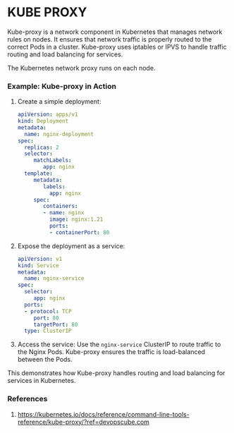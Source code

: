 # KUBE PROXY

Kube-proxy is a network component in Kubernetes that manages network rules on nodes. It ensures that network traffic is properly routed to the correct Pods in a cluster. Kube-proxy uses iptables or IPVS to handle traffic routing and load balancing for services.

The Kubernetes network proxy runs on each node.

### Example: Kube-proxy in Action

1. Create a simple deployment:
    ```yaml
    apiVersion: apps/v1
    kind: Deployment
    metadata:
      name: nginx-deployment
    spec:
      replicas: 2
      selector:
         matchLabels:
            app: nginx
      template:
         metadata:
            labels:
              app: nginx
         spec:
            containers:
            - name: nginx
              image: nginx:1.21
              ports:
              - containerPort: 80
    ```

2. Expose the deployment as a service:
    ```yaml
    apiVersion: v1
    kind: Service
    metadata:
      name: nginx-service
    spec:
      selector:
         app: nginx
      ports:
      - protocol: TCP
         port: 80
         targetPort: 80
      type: ClusterIP
    ```

3. Access the service:
    Use the `nginx-service` ClusterIP to route traffic to the Nginx Pods. Kube-proxy ensures the traffic is load-balanced between the Pods.

This demonstrates how Kube-proxy handles routing and load balancing for services in Kubernetes.

### References

1. https://kubernetes.io/docs/reference/command-line-tools-reference/kube-proxy/?ref=devopscube.com

